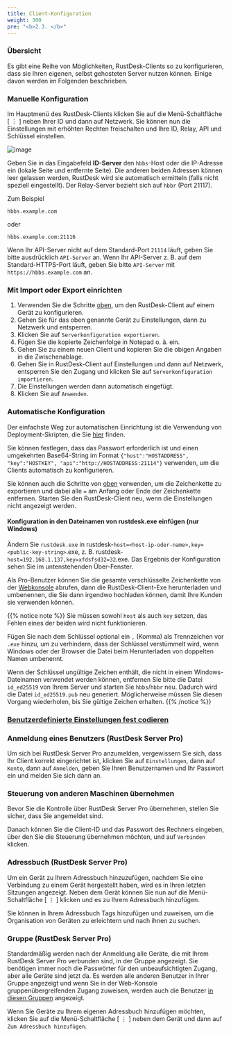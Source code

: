 ```yaml
---
title: Client-Konfiguration
weight: 300
pre: "<b>2.3. </b>"
---
```


### Übersicht

Es gibt eine Reihe von Möglichkeiten, RustDesk-Clients so zu konfigurieren, dass sie Ihren eigenen, selbst gehosteten Server nutzen können. Einige davon werden im Folgenden beschrieben.

### Manuelle Konfiguration

Im Hauptmenü des RustDesk-Clients klicken Sie auf die Menü-Schaltfläche [ &#8942; ] neben Ihrer ID und dann auf Netzwerk. Sie können nun die Einstellungen mit erhöhten Rechten freischalten und Ihre ID, Relay, API und Schlüssel einstellen.

![image](/docs/en/self-host/client-configuration/images/network-config.png)

Geben Sie in das Eingabefeld **ID-Server** den `hbbs`-Host oder die IP-Adresse ein (lokale Seite und entfernte Seite). Die anderen beiden Adressen können leer gelassen werden, RustDesk wird sie automatisch ermitteln (falls nicht speziell eingestellt). Der Relay-Server bezieht sich auf `hbbr` (Port 21117).

Zum Beispiel

```nolang
hbbs.example.com
```

oder

```nolang
hbbs.example.com:21116
```

Wenn Ihr API-Server nicht auf dem Standard-Port `21114` läuft, geben Sie bitte ausdrücklich `API-Server` an.
Wenn Ihr API-Server z. B. auf dem Standard-HTTPS-Port läuft, geben Sie bitte `API-Server` mit `https://hbbs.example.com` an.

### Mit Import oder Export einrichten

1. Verwenden Sie die Schritte [oben](/docs/de/self-host/client-configuration/#manuelle-konfiguration), um den RustDesk-Client auf einem Gerät zu konfigurieren.
2. Gehen Sie für das oben genannte Gerät zu Einstellungen, dann zu Netzwerk und entsperren.
3. Klicken Sie auf `Serverkonfiguration exportieren`.
4. Fügen Sie die kopierte Zeichenfolge in Notepad o. ä. ein.
5. Gehen Sie zu einem neuen Client und kopieren Sie die obigen Angaben in die Zwischenablage.
6. Gehen Sie in RustDesk-Client auf Einstellungen und dann auf Netzwerk, entsperren Sie den Zugang und klicken Sie auf `Serverkonfiguration importieren`.
7. Die Einstellungen werden dann automatisch eingefügt.
8. Klicken Sie auf `Anwenden`.

### Automatische Konfiguration

Der einfachste Weg zur automatischen Einrichtung ist die Verwendung von Deployment-Skripten, die Sie [hier](https://rustdesk.com/docs/en/self-host/client-deployment/) finden.

Sie können festlegen, dass das Passwort erforderlich ist und einen umgekehrten Base64-String im Format `{"host":"HOSTADDRESS", "key":"HOSTKEY", "api":"http://HOSTADDRESS:21114"}` verwenden, um die Clients automatisch zu konfigurieren.

Sie können auch die Schritte von [oben](/docs/de/self-host/client-configuration/#mit-import-oder-export-einrichten) verwenden, um die Zeichenkette zu exportieren und dabei alle `=` am Anfang oder Ende der Zeichenkette entfernen. Starten Sie den RustDesk-Client neu, wenn die Einstellungen nicht angezeigt werden.

#### Konfiguration in den Dateinamen von rustdesk.exe einfügen (nur Windows)

Ändern Sie `rustdesk.exe` in rustdesk-`host=<host-ip-oder-name>,key=<public-key-string>`.exe, z. B. rustdesk-`host=192.168.1.137,key=xfdsfsd32=32`.exe. Das Ergebnis der Konfiguration sehen Sie im untenstehenden Über-Fenster.

Als Pro-Benutzer können Sie die gesamte verschlüsselte Zeichenkette von der [Webkonsole](https://rustdesk.com/docs/en/self-host/rustdesk-server-pro/console/) abrufen, dann die RustDesk-Client-Exe herunterladen und umbenennen, die Sie dann irgendwo hochladen können, damit Ihre Kunden sie verwenden können.

<a name="invalidchar"></a>
{{% notice note %}}
Sie müssen sowohl `host` als auch `key` setzen, das Fehlen eines der beiden wird nicht funktionieren.

Fügen Sie nach dem Schlüssel optional ein `,` (Komma) als Trennzeichen vor `.exe` hinzu, um zu verhindern, dass der Schlüssel verstümmelt wird, wenn Windows oder der Browser die Datei beim Herunterladen von doppelten Namen umbenennt.

Wenn der Schlüssel ungültige Zeichen enthält, die nicht in einem Windows-Dateinamen verwendet werden können, entfernen Sie
bitte die Datei `id_ed25519` von Ihrem Server und starten Sie `hbbs`/`hbbr` neu. Dadurch wird die Datei `id_ed25519.pub` neu generiert.
Möglicherweise müssen Sie diesen Vorgang wiederholen, bis Sie gültige Zeichen erhalten.
{{% /notice %}}

### [Benutzerdefinierte Einstellungen fest codieren](/docs/en/self-host/client-configuration/hardcode-settings/)

### Anmeldung eines Benutzers (RustDesk Server Pro)
Um sich bei RustDesk Server Pro anzumelden, vergewissern Sie sich, dass Ihr Client korrekt eingerichtet ist, klicken Sie auf `Einstellungen`, dann auf `Konto`, dann auf `Anmelden`, geben Sie Ihren Benutzernamen und Ihr Passwort ein und melden Sie sich dann an.

### Steuerung von anderen Maschinen übernehmen
Bevor Sie die Kontrolle über RustDesk Server Pro übernehmen, stellen Sie sicher, dass Sie angemeldet sind.

Danach können Sie die Client-ID und das Passwort des Rechners eingeben, über den Sie die Steuerung übernehmen möchten, und auf `Verbinden` klicken.

### Adressbuch (RustDesk Server Pro)
Um ein Gerät zu Ihrem Adressbuch hinzuzufügen, nachdem Sie eine Verbindung zu einem Gerät hergestellt haben, wird es in Ihren letzten Sitzungen angezeigt. Neben dem Gerät können Sie nun auf die Menü-Schaltfläche [ &#8942; ] klicken und es zu Ihrem Adressbuch hinzufügen.

Sie können in Ihrem Adressbuch Tags hinzufügen und zuweisen, um die Organisation von Geräten zu erleichtern und nach ihnen zu suchen.

### Gruppe (RustDesk Server Pro)
Standardmäßig werden nach der Anmeldung alle Geräte, die mit Ihrem RustDesk Server Pro verbunden sind, in der Gruppe angezeigt. Sie benötigen immer noch die Passwörter für den unbeaufsichtigten Zugang, aber alle Geräte sind jetzt da. Es werden alle anderen Benutzer in Ihrer Gruppe angezeigt und wenn Sie in der Web-Konsole gruppenübergreifenden Zugang zuweisen, werden auch die Benutzer [in diesen Gruppen](https://rustdesk.com/docs/de/self-host/rustdesk-server-pro/console/#neue-gruppen-hinzufügen) angezeigt.

Wenn Sie Geräte zu Ihrem eigenen Adressbuch hinzufügen möchten, klicken Sie auf die Menü-Schaltfläche [ &#8942; ] neben dem Gerät und dann auf `Zum Adressbuch hinzufügen`.
